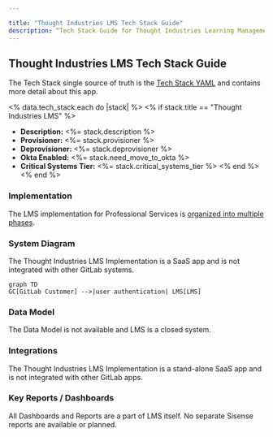 ```yaml
---

title: "Thought Industries LMS Tech Stack Guide"
description: “Tech Stack Guide for Thought Industries Learning Management System"
---
```








## Thought Industries LMS Tech Stack Guide

The Tech Stack single source of truth is the [Tech Stack YAML](https://gitlab.com/gitlab-com/www-gitlab-com/-/blob/master/data/tech_stack.yml) and contains more detail about this app.

<% data.tech_stack.each do |stack| %>
<% if stack.title == "Thought Industries LMS" %>
- **Description:** <%= stack.description %>
- **Provisioner:** <%= stack.provisioner %>
- **Deprovisioner:** <%= stack.deprovisioner %>
- **Okta Enabled:** <%= stack.need_move_to_okta %>
- **Critical Systems Tier:** <%= stack.critical_systems_tier %>
<% end %>
<% end %>

### Implementation

The LMS implementation for Professional Services is [organized into multiple phases](https://gitlab.com/groups/gitlab-com/business-technology/enterprise-apps/-/epics/390#project-scope).

### System Diagram

The Thought Industries LMS Implementation is a SaaS app and is not integrated with other GitLab systems.

```mermaid
graph TD
GC[GitLab Customer] -->|user authentication| LMS[LMS]
```

### Data Model

The Data Model is not available and LMS is a closed system.

### Integrations

The Thought Industries LMS Implementation is a stand-alone SaaS app and is not integrated with other GitLab apps.

### Key Reports / Dashboards

All Dashboards and Reports are a part of LMS itself. No separate Sisense reports are available or planned.


